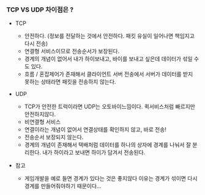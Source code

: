 

### TCP VS UDP 차이점은 ? 


- TCP
    - 안전하다. (정보를 전달하는 것에서 안전하다. 패킷 유실이 일어나면 책임지고 다시 전송)
    - 연결형 서비스이므로 전송순서가 보장된다.
    - 경계의 개념이 없어서 내가 하이보내고, 바이를 보내고 싶은데 데이터가 섞일 수도 있다.
    - 흐름 / 혼잡제어가 존재해서 클라이언트 서버 전송에서 서버가 데이터를 받지 못하는 상태라면 패킷을 전송하지 않는다.


- UDP
    - TCP가 안전한 트럭이라면 UDP는 오토바이느낌이다. 퀵서비스처럼 빠르지만 안전하지않다.
    - 비연결형 서비스
    - 연결이라는 개념이 없어서 연결상태를 확인하지 않고, 바로 전송!
    - 전송순서 보장되지 않는다.
    - 경계의 개념이 존재해서 택배처럼 데이터를 하나의 상자에 경계를 나눠서 잘 분리한다. 내가 하이라고 보내면 하이가 담겨서 전송된다.


- 참고
    - 게임개발을 예로 들면 경계가 있다는 것은 좋지않다 이유는 경계가 섞이면 다시 경계를 만들어줘야하기 때문이다... 


